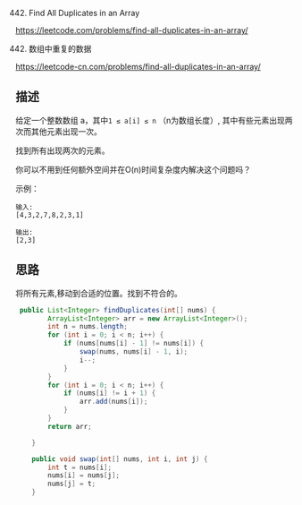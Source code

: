 442. Find All Duplicates in an Array

<https://leetcode.com/problems/find-all-duplicates-in-an-array/>

442. 数组中重复的数据

<https://leetcode-cn.com/problems/find-all-duplicates-in-an-array/>

## 描述

给定一个整数数组 a，其中`1 ≤ a[i] ≤ n` （n为数组长度）, 其中有些元素出现两次而其他元素出现一次。

找到所有出现两次的元素。

你可以不用到任何额外空间并在O(n)时间复杂度内解决这个问题吗？

示例：
```
输入:
[4,3,2,7,8,2,3,1]

输出:
[2,3]
```


## 思路
将所有元素,移动到合适的位置。找到不符合的。
```java
 public List<Integer> findDuplicates(int[] nums) {
        ArrayList<Integer> arr = new ArrayList<Integer>();
        int n = nums.length;
        for (int i = 0; i < n; i++) {
            if (nums[nums[i] - 1] != nums[i]) {
                swap(nums, nums[i] - 1, i);
                i--;
            }
        }
        for (int i = 0; i < n; i++) {
            if (nums[i] != i + 1) {
                arr.add(nums[i]);
            }
        }
        return arr;

    }

    public void swap(int[] nums, int i, int j) {
        int t = nums[i];
        nums[i] = nums[j];
        nums[j] = t;
    }
```